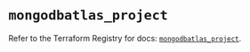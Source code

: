 # `mongodbatlas_project`

Refer to the Terraform Registry for docs: [`mongodbatlas_project`](https://registry.terraform.io/providers/mongodb/mongodbatlas/1.24.0/docs/resources/project).
